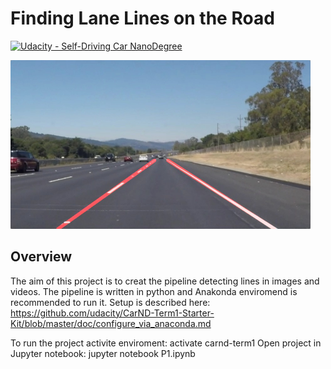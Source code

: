 # **Finding Lane Lines on the Road** 
[![Udacity - Self-Driving Car NanoDegree](https://s3.amazonaws.com/udacity-sdc/github/shield-carnd.svg)](http://www.udacity.com/drive)

<img src="examples/laneLines_thirdPass.jpg" width="480" alt="Combined Image" />

Overview
---

The aim of this project is to creat the pipeline detecting lines in images and videos. The pipeline is written in python and Anakonda enviromend is recommended to run it.
Setup is described here: https://github.com/udacity/CarND-Term1-Starter-Kit/blob/master/doc/configure_via_anaconda.md

To run the project activite enviroment: 
activate carnd-term1
Open project in Jupyter notebook:
jupyter notebook P1.ipynb
